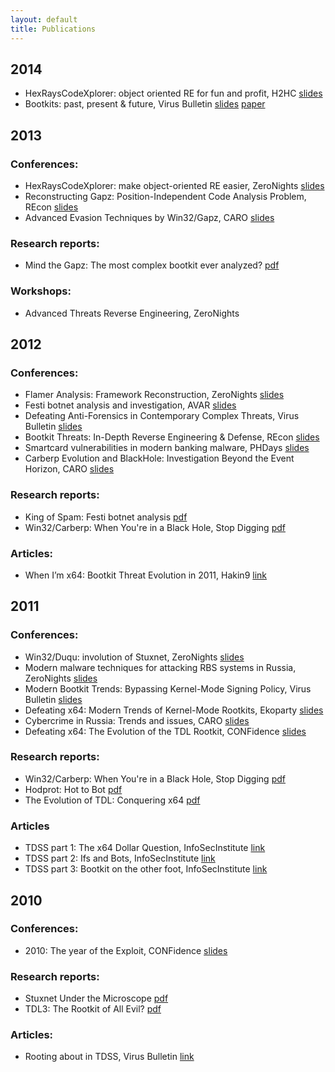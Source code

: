 ```yaml
---
layout: default
title: Publications
---
```

## 2014
* HexRaysCodeXplorer: object oriented RE for fun and profit, H2HC [slides](https://github.com/REhints/Publications/blob/master/Conferences/H2HC%202014/CodeXplorer_H2HC.pdf?raw=true)
* Bootkits: past, present & future, Virus Bulletin [slides](https://github.com/REhints/Publications/blob/master/Conferences/VB%202014/VB2014_slides.pdf?raw=true) [paper](https://www.virusbtn.com/pdf/conference/vb2014/VB2014-RodionovMatrosovHarley.pdf)

## 2013

### Conferences:
* HexRaysCodeXplorer: make object-oriented RE easier, ZeroNights [slides](https://github.com/REhints/Publications/blob/master/Conferences/ZeroNights'2013/ZN_2013_pdf.pdf?raw=true)
* Reconstructing Gapz: Position-Independent Code Analysis Problem, REcon [slides](https://github.com/REhints/Publications/blob/master/Conferences/RECON'2013/RECON_2013.pdf?raw=true)
* Advanced Evasion Techniques by Win32/Gapz, CARO [slides](http://www.welivesecurity.com/wp-content/uploads/2013/05/CARO_2013.pdf)

### Research reports:
* Mind the Gapz: The most complex bootkit ever analyzed? [pdf](http://www.welivesecurity.com/wp-content/uploads/2013/04/gapz-bootkit-whitepaper.pdf)

### Workshops:
* Advanced Threats Reverse Engineering, ZeroNights

## 2012

### Conferences:
* Flamer Analysis: Framework Reconstruction, ZeroNights [slides](http://go.eset.com/us/resources/white-papers/ZN2012_pdf.pdf)
* Festi botnet analysis and investigation, AVAR [slides](http://go.eset.com/us/resources/white-papers/AVAR2012_pdf.pdf)
* Defeating Anti-Forensics in Contemporary Complex Threats, Virus Bulletin [slides](http://go.eset.com/us/resources/white-papers/Matrosov_Rodionov_VB2012.pdf)
* Bootkit Threats: In-Depth Reverse Engineering & Defense, REcon [slides](http://blog.eset.com/wp-content/media_files/REcon2012.pdf)
* Smartcard vulnerabilities in modern banking malware, PHDays [slides](http://www.slideshare.net/matrosov/smartcard-vulnerabilities-in-modern-banking-malware)
* Carberp Evolution and BlackHole: Investigation Beyond the Event Horizon, CARO [slides](http://www.eset.com/fileadmin/Images/US/Docs/conference_papers/carberp_evolution_and_black-hole.pdf)

### Research reports:
* King of Spam: Festi botnet analysis [pdf](http://blog.eset.com/wp-content/media_files/king-of-spam-festi-botnet-analysis.pdf)
* Win32/Carberp: When You're in a Black Hole, Stop Digging [pdf](http://go.eset.com/us/resources/white-papers/carberp.pdf)

### Articles:
* When I’m x64: Bootkit Threat Evolution in 2011, Hakin9 [link](http://hakin9.org/022012-hakin9-magazine-50th-issue/)

## 2011

### Conferences:
* Win32/Duqu: involution of Stuxnet, ZeroNights [slides](http://www.slideshare.net/matrosov/win32duqu-involution-of-stuxnet)
* Modern malware techniques for attacking RBS systems in Russia, ZeroNights [slides](http://www.slideshare.net/matrosov/modern-malware-techniques-for-attacking-rbs-systems-in-russia-10367611)
* Modern Bootkit Trends: Bypassing Kernel-Mode Signing Policy, Virus Bulletin [slides](http://go.eset.com/us/resources/white-papers/Rodionov-Matrosov.pdf)
* Defeating x64: Modern Trends of Kernel-Mode Rootkits, Ekoparty [slides](http://go.eset.com/us/resources/white-papers/Ekoparty2011_preso.pdf)
* Cybercrime in Russia: Trends and issues, CARO [slides](http://go.eset.com/us/resources/white-papers/CARO_2011.pdf)
* Defeating x64: The Evolution of the TDL Rootkit, CONFidence [slides](http://go.eset.com/us/resources/white-papers/TDL4-CONFidence-2011.pdf)

### Research reports:
* Win32/Carberp: When You're in a Black Hole, Stop Digging [pdf](http://go.eset.com/us/resources/white-papers/carberp.pdf)
* Hodprot: Hot to Bot [pdf](http://go.eset.com/us/resources/white-papers/Hodprot-Report.pdf)
* The Evolution of TDL: Conquering x64 [pdf](http://go.eset.com/us/resources/white-papers/The_Evolution_of_TDL.pdf)

### Articles
* TDSS part 1: The x64 Dollar Question, InfoSecInstitute [link](http://resources.infosecinstitute.com/tdss4-part-1/)
* TDSS part 2: Ifs and Bots, InfoSecInstitute [link](http://resources.infosecinstitute.com/tdss4-part-2/)
* TDSS part 3: Bootkit on the other foot, InfoSecInstitute [link](http://resources.infosecinstitute.com/tdss4-part-3/)

## 2010

### Conferences:
* 2010: The year of the Exploit, CONFidence [slides](http://data.proidea.org.pl/confidence/8edycja/materialy/prezentacje/JurajMalcho.pdf)

### Research reports:
* Stuxnet Under the Microscope [pdf](http://go.eset.com/us/resources/white-papers/Stuxnet_Under_the_Microscope.pdf)
* TDL3: The Rootkit of All Evil? [pdf](http://go.eset.com/us/resources/white-papers/TDL3-Analysis.pdf)

### Articles:
* Rooting about in TDSS, Virus Bulletin [link](http://go.eset.com/us/resources/white-papers/Rooting-about-in-TDSS.pdf)
